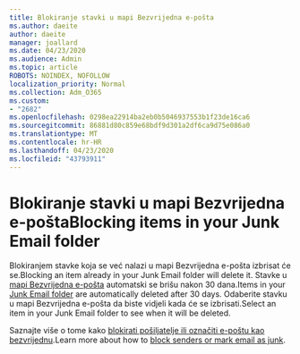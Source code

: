 ```yaml
---
title: Blokiranje stavki u mapi Bezvrijedna e-pošta
ms.author: daeite
author: daeite
manager: joallard
ms.date: 04/23/2020
ms.audience: Admin
ms.topic: article
ROBOTS: NOINDEX, NOFOLLOW
localization_priority: Normal
ms.collection: Adm_O365
ms.custom:
- "2682"
ms.openlocfilehash: 0298ea22914ba2eb0b5046937553b1f23de16ca6
ms.sourcegitcommit: 86881d80c859e68bdf9d301a2df6ca9d75e086a0
ms.translationtype: MT
ms.contentlocale: hr-HR
ms.lasthandoff: 04/23/2020
ms.locfileid: "43793911"
---
```

# <a name="blocking-items-in-your-junk-email-folder"></a><span data-ttu-id="305ad-102">Blokiranje stavki u mapi Bezvrijedna e-pošta</span><span class="sxs-lookup"><span data-stu-id="305ad-102">Blocking items in your Junk Email folder</span></span>

<span data-ttu-id="305ad-103">Blokiranjem stavke koja se već nalazi u mapi Bezvrijedna e-pošta izbrisat će se.</span><span class="sxs-lookup"><span data-stu-id="305ad-103">Blocking an item already in your Junk Email folder will delete it.</span></span> <span data-ttu-id="305ad-104">Stavke u [mapi Bezvrijedna e-pošta](https://outlook.live.com/mail/junkemail) automatski se brišu nakon 30 dana.</span><span class="sxs-lookup"><span data-stu-id="305ad-104">Items in your [Junk Email folder](https://outlook.live.com/mail/junkemail) are automatically deleted after 30 days.</span></span> <span data-ttu-id="305ad-105">Odaberite stavku u mapi Bezvrijedna e-pošta da biste vidjeli kada će se izbrisati.</span><span class="sxs-lookup"><span data-stu-id="305ad-105">Select an item in your Junk Email folder to see when it will be deleted.</span></span>

<span data-ttu-id="305ad-106">Saznajte više o tome kako [blokirati pošiljatelje ili označiti e-poštu kao bezvrijednu](https://support.office.com/article/a3ece97b-82f8-4a5e-9ac3-e92fa6427ae4).</span><span class="sxs-lookup"><span data-stu-id="305ad-106">Learn more about how to [block senders or mark email as junk](https://support.office.com/article/a3ece97b-82f8-4a5e-9ac3-e92fa6427ae4).</span></span>